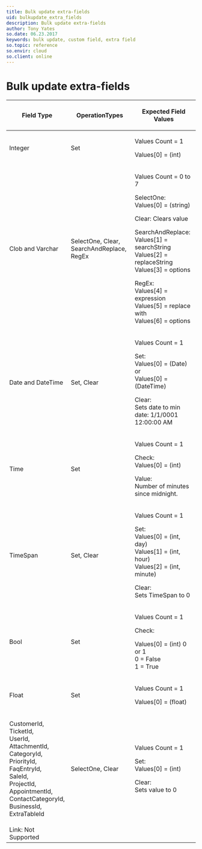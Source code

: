 ```yaml
---
title: Bulk update extra-fields
uid: bulkupdate_extra_fields
description: Bulk update extra-fields
author: Tony Yates
so.date: 06.23.2017
keywords: bulk update, custom field, extra field
so.topic: reference
so.envir: cloud
so.client: online
---
```


# Bulk update extra-fields

<table>
    <title>Extra Fields</title>
    <thead>
        <tr>
            <th>
                <p>Field Type</p>
            </th>
            <th>
                <p>OperationTypes</p>
            </th>
            <th>
                <p>Expected Field Values</p>
            </th>
        </tr>
    </thead>
    <tbody>
        <tr>
            <td>Integer</td>
            <td>
                <p>Set</p>
            </td>
            <td>
                <p>Values Count = 1</p>
                <p>Values[0] = (int)</p>
            </td>
        </tr>
        <tr>
            <td>
                <p>Clob and Varchar</p>
            </td>
            <td>
                <p>SelectOne, Clear, SearchAndReplace, RegEx</p>
            </td>
            <td>
                <p>Values Count = 0 to 7</p>
                <p>SelectOne: Values[0] = (string)</p>
                <p>Clear: Clears value</p>
                <p>SearchAndReplace:<br>Values[1] = searchString<br>Values[2] = replaceString<br>Values[3] = options</p>
                <p>RegEx:<br>Values[4] = expression<br>Values[5] = replace with<br>Values[6] = options</p>
            </td>
        </tr>
        <tr>
            <td>
                <p>Date and DateTime</p>
            </td>
            <td>
                <p>Set, Clear</p>
            </td>
            <td>
                <p>Values Count = 1</p>
                <p>Set:<br>Values[0] = (Date)<br>or<br>Values[0] = (DateTime)</p>
                <p>Clear: <br>Sets date to min date: 1/1/0001 12:00:00 AM</p>
            </td>
        </tr>
        <tr>
            <td>
                <p>Time</p>
            </td>
            <td>
                <p>Set</p>
            </td>
            <td>
                <p>Values Count = 1</p>
                <p>Check:<br>Values[0] = (int)</p>
                <p>Value:<br>Number of minutes since midnight.</p>
            </td>
        </tr>
        <tr>
            <td>TimeSpan</td>
            <td>Set, Clear</td>
            <td>
                <p>Values Count = 1</p>
                <p>Set:<br>Values[0] = (int, day)<br>Values[1] = (int, hour)<br>Values[2] = (int, minute)</p>
                <p>Clear: <br>Sets TimeSpan to 0</p>
            </td>
        </tr>
        <tr>
            <td>Bool</td>
            <td>Set</td>
            <td>
                <p>Values Count = 1</p>
                <p>Check:</p>
                <p>Values[0] = (int) 0 or 1<br>0 = False<br>1 = True</p>
            </td>
        </tr>
        <tr>
            <td>Float</td>
            <td>Set</td>
            <td>
                <p>Values Count = 1</p>
                <p>Values[0] = (float)</p>
            </td>
        </tr>
        <tr>
            <td>
                <p>CustomerId,<br>TicketId,<br>UserId,<br>AttachmentId,<br>CategoryId,<br>PriorityId,<br>FaqEntryId,<br>SaleId,<br>ProjectId,<br>AppointmentId,<br>ContactCategoryId,<br>BusinessId,<br>ExtraTableId
                </p>
            </td>
            <td>SelectOne, Clear</td>
            <td>
                <p>Values Count = 1</p>
                <p>Set:<br>Values[0] = (int)</p>
                <p>Clear: <br>Sets value to 0</p>
            </td>
        </tr>
        <tr>
            <td>Link: Not Supported</td>
            <td><p></p></td>
            <td>
                <p></p>
            </td>
        </tr>
    </tbody>
</table>
